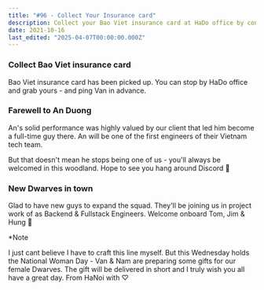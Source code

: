 ```yaml
---
title: "#96 - Collect Your Insurance card"
description: Collect your Bao Viet insurance card at HaDo office by contacting Van, meet new Backend and Fullstack Engineers joining the team, and celebrate National Woman Day gifts.
date: 2021-10-16
last_edited: "2025-04-07T00:00:00.000Z"
---
```


### Collect Bao Viet insurance card

Bao Viet insurance card has been picked up. You can stop by HaDo office and grab yours - and ping Van in advance.

### Farewell to An Duong

An's solid performance was highly valued by our client that led him become a full-time guy there. An will be one of the first engineers of their Vietnam tech team.

But that doesn't mean he stops being one of us - you'll always be welcomed in this woodland. Hope to see you hang around Discord 👾

### New Dwarves in town

Glad to have new guys to expand the squad. They'll be joining us in project work of as Backend & Fullstack Engineers. Welcome onboard Tom, Jim & Hung 🚀

\*Note

I just cant believe I have to craft this line myself. But this Wednesday holds the National Woman Day - Van & Nam are preparing some gifts for our female Dwarves. The gift will be delivered in short and I truly wish you all have a great day. From HaNoi with ♡

